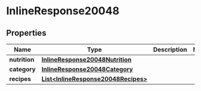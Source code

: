 

# InlineResponse20048

## Properties

Name | Type | Description | Notes
------------ | ------------- | ------------- | -------------
**nutrition** | [**InlineResponse20048Nutrition**](InlineResponse20048Nutrition.md) |  | 
**category** | [**InlineResponse20048Category**](InlineResponse20048Category.md) |  | 
**recipes** | [**List&lt;InlineResponse20048Recipes&gt;**](InlineResponse20048Recipes.md) |  | 




